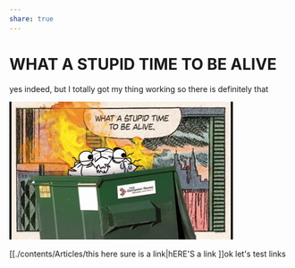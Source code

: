 ```yaml
---
share: true
---
```


# WHAT A STUPID TIME TO BE ALIVE
yes indeed, but I totally got my thing working so there is definitely that

![](./images/stupidesttimetobealive.gif)


[[./contents/Articles/this here sure is a link|hERE'S a link ]]ok let's test links